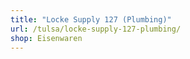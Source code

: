 ```yaml
---
title: "Locke Supply 127 (Plumbing)"
url: /tulsa/locke-supply-127-plumbing/
shop: Eisenwaren
---
```

